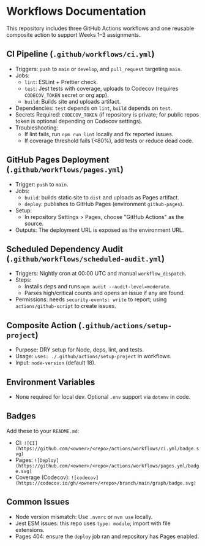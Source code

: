 # Workflows Documentation

This repository includes three GitHub Actions workflows and one reusable composite action to support Weeks 1–3 assignments.

## CI Pipeline (`.github/workflows/ci.yml`)
- Triggers: `push` to `main` or `develop`, and `pull_request` targeting `main`.
- Jobs:
  - `lint`: ESLint + Prettier check.
  - `test`: Jest tests with coverage, uploads to Codecov (requires `CODECOV_TOKEN` secret or org app).
  - `build`: Builds site and uploads artifact.
- Dependencies: `test` depends on `lint`, `build` depends on `test`.
- Secrets Required: `CODECOV_TOKEN` (if repository is private; for public repos token is optional depending on Codecov settings).
- Troubleshooting:
  - If lint fails, run `npm run lint` locally and fix reported issues.
  - If coverage threshold fails (<80%), add tests or reduce dead code.

## GitHub Pages Deployment (`.github/workflows/pages.yml`)
- Trigger: `push` to `main`.
- Jobs:
  - `build`: builds static site to `dist` and uploads as Pages artifact.
  - `deploy`: publishes to GitHub Pages (environment `github-pages`).
- Setup:
  - In repository Settings > Pages, choose "GitHub Actions" as the source.
- Outputs: The deployment URL is exposed as the environment URL.

## Scheduled Dependency Audit (`.github/workflows/scheduled-audit.yml`)
- Triggers: Nightly cron at 00:00 UTC and manual `workflow_dispatch`.
- Steps:
  - Installs deps and runs `npm audit --audit-level=moderate`.
  - Parses high/critical counts and opens an issue if any are found.
- Permissions: needs `security-events: write` to report; using `actions/github-script` to create issues.

## Composite Action (`.github/actions/setup-project`)
- Purpose: DRY setup for Node, deps, lint, and tests.
- Usage: `uses: ./.github/actions/setup-project` in workflows.
- Input: `node-version` (default 18).

## Environment Variables
- None required for local dev. Optional `.env` support via `dotenv` in code.

## Badges
Add these to your `README.md`:
- CI: `![CI](https://github.com/<owner>/<repo>/actions/workflows/ci.yml/badge.svg)`
- Pages: `![Deploy](https://github.com/<owner>/<repo>/actions/workflows/pages.yml/badge.svg)`
- Coverage (Codecov): `![codecov](https://codecov.io/gh/<owner>/<repo>/branch/main/graph/badge.svg)`

## Common Issues
- Node version mismatch: Use `.nvmrc` or `nvm use` locally.
- Jest ESM issues: this repo uses `type: module`; import with file extensions.
- Pages 404: ensure the `deploy` job ran and repository has Pages enabled.
